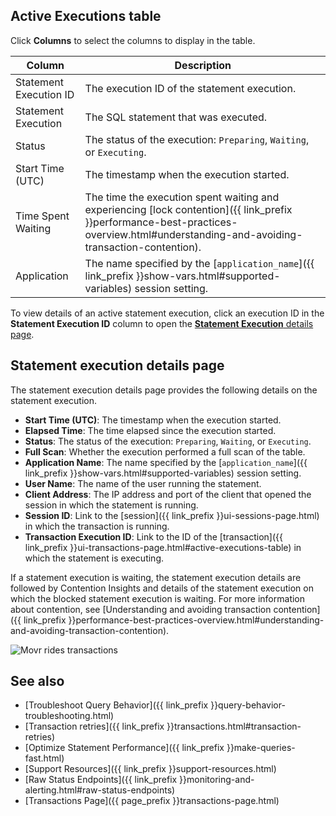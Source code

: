
## Active Executions table

Click **Columns** to select the columns to display in the table.

Column | Description
-----|------------
Statement Execution ID | The execution ID of the statement execution.
Statement Execution | The SQL statement that was executed.
Status | The status of the execution: `Preparing`, `Waiting`, or `Executing`.
Start Time (UTC) | The timestamp when the execution started.
Time Spent Waiting | The time the execution spent waiting and experiencing [lock contention]({{ link_prefix }}performance-best-practices-overview.html#understanding-and-avoiding-transaction-contention).
Application | The name specified by the [`application_name`]({{ link_prefix }}show-vars.html#supported-variables) session setting.

To view details of an active statement execution, click an execution ID in the **Statement Execution ID** column to open the [**Statement Execution** details page](#statement-execution-details-page).

## Statement execution details page

The statement execution details page provides the following details on the statement execution.

- **Start Time (UTC)**: The timestamp when the execution started.
- **Elapsed Time**: The time elapsed since the execution started.
- **Status**: The status of the execution: `Preparing`, `Waiting`, or `Executing`.
- **Full Scan**: Whether the execution performed a full scan of the table.
- **Application Name**: The name specified by the [`application_name`]({{ link_prefix }}show-vars.html#supported-variables) session setting.
- **User Name**: The name of the user running the statement.
- **Client Address**: The IP address and port of the client that opened the session in which the statement is running.
- **Session ID**: Link to the [session]({{ link_prefix }}ui-sessions-page.html) in which the transaction is running.
- **Transaction Execution ID**: Link to the ID of the [transaction]({{ link_prefix }}ui-transactions-page.html#active-executions-table) in which the statement is executing.

If a statement execution is waiting, the statement execution details are followed by Contention Insights and details of the statement execution on which the blocked statement execution is waiting. For more information about contention, see [Understanding and avoiding transaction contention]({{ link_prefix }}performance-best-practices-overview.html#understanding-and-avoiding-transaction-contention).

![Movr rides transactions](/images/v24.1/waiting-statement.png)

## See also

- [Troubleshoot Query Behavior]({{ link_prefix }}query-behavior-troubleshooting.html)
- [Transaction retries]({{ link_prefix }}transactions.html#transaction-retries)
- [Optimize Statement Performance]({{ link_prefix }}make-queries-fast.html)
- [Support Resources]({{ link_prefix }}support-resources.html)
- [Raw Status Endpoints]({{ link_prefix }}monitoring-and-alerting.html#raw-status-endpoints)
- [Transactions Page]({{ page_prefix }}transactions-page.html)
